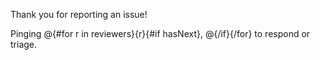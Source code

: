 Thank you for reporting an issue!

Pinging @{#for r in reviewers}{r}{#if hasNext}, @{/if}{/for} to respond or triage. 
